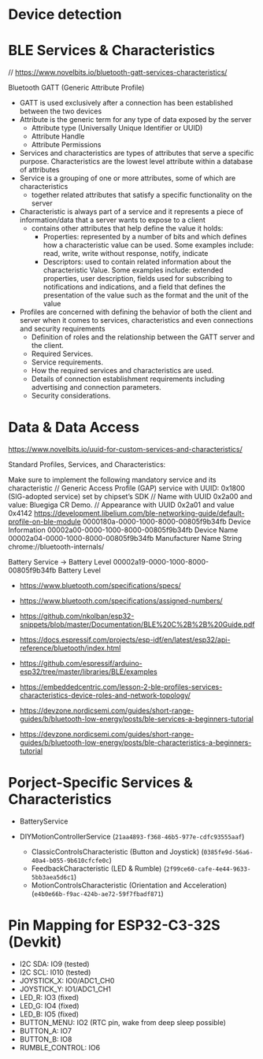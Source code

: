# Device detection


# BLE Services & Characteristics

// https://www.novelbits.io/bluetooth-gatt-services-characteristics/

Bluetooth GATT (Generic Attribute Profile)
- GATT is used exclusively after a connection has been established between the two devices
- Attribute is the generic term for any type of data exposed by the server
    - Attribute type (Universally Unique Identifier or UUID)
    - Attribute Handle
    - Attribute Permissions
- Services and characteristics are types of attributes that serve a specific purpose. Characteristics are the lowest level attribute within a database of attributes
- Service is a grouping of one or more attributes, some of which are characteristics
    - together related attributes that satisfy a specific functionality on the server
- Characteristic is always part of a service and it represents a piece of information/data that a server wants to expose to a client
    - contains other attributes that help define the value it holds:
        - Properties: represented by a number of bits and which defines how a characteristic value can be used. Some examples include: read, write, write without response, notify, indicate
        - Descriptors: used to contain related information about the characteristic Value. Some examples include: extended properties, user description, fields used for subscribing to notifications and indications, and a field that defines the presentation of the value such as the format and the unit of the value
- Profiles are concerned with defining the behavior of both the client and server when it comes to services, characteristics and even connections and security requirements
    - Definition of roles and the relationship between the GATT server and the client.
    - Required Services.
    - Service requirements.
    - How the required services and characteristics are used.
    - Details of connection establishment requirements including advertising and connection parameters.
    - Security considerations.

# Data & Data Access

https://www.novelbits.io/uuid-for-custom-services-and-characteristics/

Standard Profiles, Services, and Characteristics:

Make sure to implement the following mandatory service and its characteristic
// Generic Access Profile (GAP) service with UUID: 0x1800 (SIG-adopted service) set by chipset’s SDK
//    Name with UUID 0x2a00 and value: Bluegiga CR Demo.
//    Appearance with UUID 0x2a01 and value 0x4142
https://development.libelium.com/ble-networking-guide/default-profile-on-ble-module
0000180a-0000-1000-8000-00805f9b34fb Device Information
00002a00-0000-1000-8000-00805f9b34fb Device Name
00002a04-0000-1000-8000-00805f9b34fb Manufacturer Name String
chrome://bluetooth-internals/

Battery Service -> Battery Level
00002a19-0000-1000-8000-00805f9b34fb Battery Level

- https://www.bluetooth.com/specifications/specs/
- https://www.bluetooth.com/specifications/assigned-numbers/

- https://github.com/nkolban/esp32-snippets/blob/master/Documentation/BLE%20C%2B%2B%20Guide.pdf
- https://docs.espressif.com/projects/esp-idf/en/latest/esp32/api-reference/bluetooth/index.html

- https://github.com/espressif/arduino-esp32/tree/master/libraries/BLE/examples
- https://embeddedcentric.com/lesson-2-ble-profiles-services-characteristics-device-roles-and-network-topology/
- https://devzone.nordicsemi.com/guides/short-range-guides/b/bluetooth-low-energy/posts/ble-services-a-beginners-tutorial
- https://devzone.nordicsemi.com/guides/short-range-guides/b/bluetooth-low-energy/posts/ble-characteristics-a-beginners-tutorial


# Porject-Specific Services & Characteristics

- BatteryService

- DIYMotionControllerService (`21aa4893-f368-46b5-977e-cdfc93555aaf`)
    - ClassicControlsCharacteristic (Button and Joystick) (`0385fe9d-56a6-40a4-b055-9b610cfcfe0c`)
    - FeedbackCharacteristic (LED & Rumble) (`2f99ce60-cafe-4e44-9633-5bb3aea5d6c1`)
    - MotionControlsCharacteristic (Orientation and Acceleration) (`e4b0e66b-f9ac-424b-ae72-59f7fbadf871`)

# Pin Mapping for ESP32-C3-32S (Devkit)

- I2C SDA: IO9 (tested)
- I2C SCL: I010 (tested)
- JOYSTICK_X: IO0/ADC1_CH0
- JOYSTICK_Y: IO1/ADC1_CH1
- LED_R: IO3 (fixed)
- LED_G: IO4 (fixed)
- LED_B: IO5 (fixed)
- BUTTON_MENU: IO2 (RTC pin, wake from deep sleep possible)
- BUTTON_A: IO7
- BUTTON_B: IO8
- RUMBLE_CONTROL: IO6

